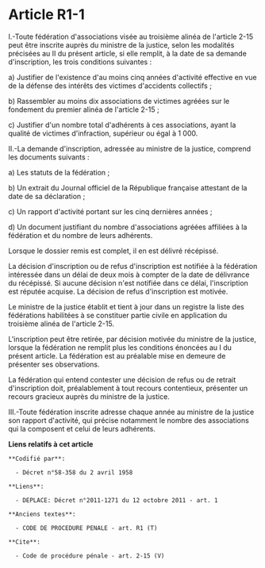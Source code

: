 # Article R1-1

I.-Toute fédération d'associations visée au troisième alinéa de l'article 2-15 peut être inscrite auprès du ministre de la
justice, selon les modalités précisées au II du présent article, si elle remplit, à la date de sa demande d'inscription, les
trois conditions suivantes : 

a) Justifier de l'existence d'au moins cinq années d'activité effective en vue de la défense des intérêts des victimes
d'accidents collectifs ; 

b) Rassembler au moins dix associations de victimes agréées sur le fondement du premier alinéa de l'article 2-15 ; 

c) Justifier d'un nombre total d'adhérents à ces associations, ayant la qualité de victimes d'infraction, supérieur ou égal à
1 000. 

II.-La demande d'inscription, adressée au ministre de la justice, comprend les documents suivants : 

a) Les statuts de la fédération ; 

b) Un extrait du Journal officiel de la République française attestant de la date de sa déclaration ; 

c) Un rapport d'activité portant sur les cinq dernières années ; 

d) Un document justifiant du nombre d'associations agréées affiliées à la fédération et du nombre de leurs adhérents. 

Lorsque le dossier remis est complet, il en est délivré récépissé. 

La décision d'inscription ou de refus d'inscription est notifiée à la fédération intéressée dans un délai de deux mois à
compter de la date de délivrance du récépissé. Si aucune décision n'est notifiée dans ce délai, l'inscription est réputée
acquise. La décision de refus d'inscription est motivée. 

Le ministre de la justice établit et tient à jour dans un registre la liste des fédérations habilitées à se constituer partie
civile en application du troisième alinéa de l'article 2-15. 

L'inscription peut être retirée, par décision motivée du ministre de la justice, lorsque la fédération ne remplit plus les
conditions énoncées au I du présent article. La fédération est au préalable mise en demeure de présenter ses observations. 

La fédération qui entend contester une décision de refus ou de retrait d'inscription doit, préalablement à tout recours
contentieux, présenter un recours gracieux auprès du ministre de la justice. 

III.-Toute fédération inscrite adresse chaque année au ministre de la justice son rapport d'activité, qui précise notamment
le nombre des associations qui la composent et celui de leurs adhérents.

**Liens relatifs à cet article**

	**Codifié par**:

	  - Décret n°58-358 du 2 avril 1958

	**Liens**:

	  - DEPLACE: Décret n°2011-1271 du 12 octobre 2011 - art. 1

	**Anciens textes**:

	  - CODE DE PROCEDURE PENALE - art. R1 (T)

	**Cite**:

	  - Code de procédure pénale - art. 2-15 (V)
